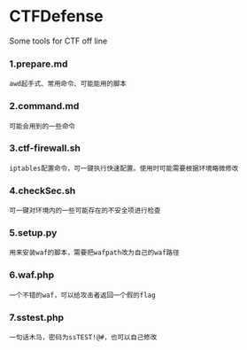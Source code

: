 # CTFDefense

Some tools for CTF off line

### 1.prepare.md
	awd起手式、常用命令、可能能用的脚本

### 2.command.md
	可能会用到的一些命令

### 3.ctf-firewall.sh
    iptables配置命令，可一键执行快速配置。使用时可能需要根据环境略微修改

### 4.checkSec.sh
    可一键对环境内的一些可能存在的不安全项进行检查

### 5.setup.py
	用来安装waf的脚本，需要把wafpath改为自己的waf路径

### 6.waf.php
	一个不错的waf，可以给攻击者返回一个假的flag

### 7.sstest.php
	一句话木马，密码为ssTEST!@#，也可以自己修改


